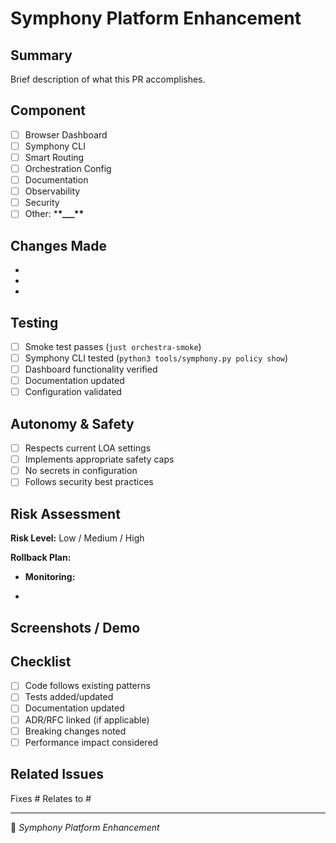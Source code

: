 # Symphony Platform Enhancement

## Summary

Brief description of what this PR accomplishes.

## Component

- [ ] Browser Dashboard
- [ ] Symphony CLI
- [ ] Smart Routing
- [ ] Orchestration Config
- [ ] Documentation
- [ ] Observability
- [ ] Security
- [ ] Other: \***\*\_\_\_\*\***

## Changes Made

-
-
-

## Testing

- [ ] Smoke test passes (`just orchestra-smoke`)
- [ ] Symphony CLI tested (`python3 tools/symphony.py policy show`)
- [ ] Dashboard functionality verified
- [ ] Documentation updated
- [ ] Configuration validated

## Autonomy & Safety

- [ ] Respects current LOA settings
- [ ] Implements appropriate safety caps
- [ ] No secrets in configuration
- [ ] Follows security best practices

## Risk Assessment

**Risk Level:** Low / Medium / High

**Rollback Plan:**

- **Monitoring:**

-

## Screenshots / Demo

<!-- Include screenshots for UI changes or command output for CLI changes -->

## Checklist

- [ ] Code follows existing patterns
- [ ] Tests added/updated
- [ ] Documentation updated
- [ ] ADR/RFC linked (if applicable)
- [ ] Breaking changes noted
- [ ] Performance impact considered

## Related Issues

Fixes #
Relates to #

---

🎼 _Symphony Platform Enhancement_
